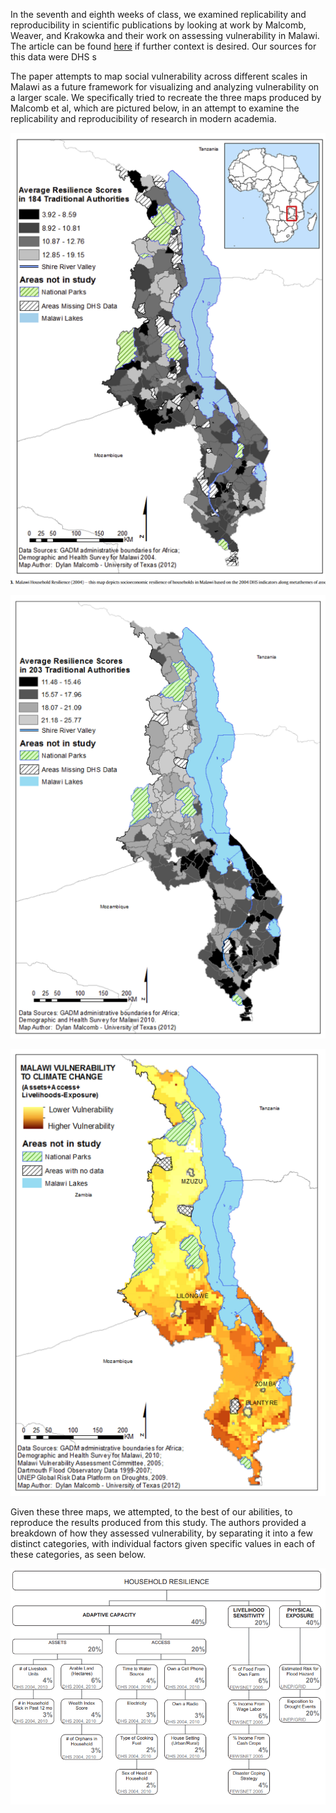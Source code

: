 In the seventh and eighth weeks of class, we examined replicability and reproducibility in scientific publications by looking at work by Malcomb, Weaver, and Krakowka and their work on assessing vulnerability in Malawi.  The article can be found [here](https://reader.elsevier.com/reader/sd/pii/S0143622814000058?token=078A0ACAE18D01995A67473D93E5DC36A07C5779021CF903B8334CF1D7C8EAD9277467C394E80035D5AD73BF0FD401F0) if further context is desired. Our sources for this data were DHS s 


The paper attempts to map social vulnerability across different scales in Malawi as a future framework for visualizing and analyzing vulnerability on a larger scale.  We specifically tried to recreate the three maps produced by Malcomb et al, which are pictured below, in an attempt to examine the replicability and reproducibility of research in modern academia.  


![map1](malawi3.PNG)

![map2](malawi2.PNG)

![map3](malawi1.PNG)

Given these three maps, we attempted, to the best of our abilities, to reproduce the results produced from this study.  The authors provided a breakdown of how they assessed vulnerability, by separating it into a few distinct categories, with individual factors given specific values in each of these categories, as seen below.

![weighting](measures.PNG)

